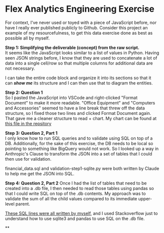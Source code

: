 # Flex Analytics Engineering Exercise

For context, I've never used or toyed with a piece of JavaScript before, nor have I really ever published publicly to Github.
Consider this project an example of my resourcefulness, to get this data exercise done as best as possible all by myself.

**Step 1: Simplifying the deliverable (concept) from the raw script.** \
It seems like the JavaScript looks similar to a list of values in Python. Having seen JSON strings before, I know that they are used to concatenate a lot of data into a single cell/row so that multiple columns for additional data are not necessary.

I can take the entire code block and organize it into its sections so that it can ***show me*** its structure and I can then use that to diagram the entities.

**Step 2: Question 1** \
So I pasted the JavaScript into VSCode and right-clicked "Format Document" to make it more readable. "Office Equipment" and "Computers and Accessories" seemed to have a line break that threw off the data structure, so I fixed those two lines and clicked Format Document again. That gave me a cleaner structure to read + chart. My chart can be found at [this file in the repsitory](https://github.com/rizvi14/flexanalyticseng/blob/main/flexanalyticseng.drawio)

**Step 3: Question 2, Part 1** \
I only know how to run SQL queries and to validate using SQL on top of a DB. Additionally, for the sake of this exercise, the DB needs to be local so pointing to something like BigQuery would not work. So I looked up a way in Anthropic's Clause to transform the JSON into a set of tables that I could then use for validation.

financial_data.sql and validation-step1-sqlite.py were both written by Claude to help me get the JSON into SQL.

**Step 4: Question 2, Part 2**
Once I had the list of tables that need to be created into a .db file, I then needed to read those tables using pandas so that I could write SQL on top of the .db contents. My approach was to validate the sum of all the child values compared to its immediate upper-level parent.

[These SQL lines were all written by myself](https://github.com/rizvi14/flexanalyticseng/blob/main/validation-step2-rule.py#L8-L76), and I used Stackoverflow just to understand how to use sqlite3 and pandas to use SQL on the .db file.


**




